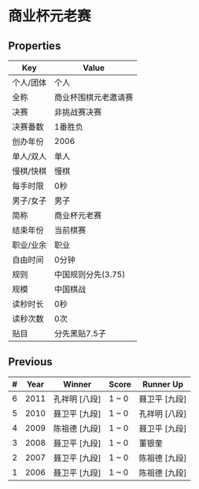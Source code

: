 # 商业杯元老赛

## Properties

| Key | Value |
| --- | ----- |
| 个人/团体 | 个人 |
| 全称 | 商业杯围棋元老邀请赛 |
| 决赛 | 非挑战赛决赛 |
| 决赛番数 | 1番胜负 |
| 创办年份 | 2006 |
| 单人/双人 | 单人 |
| 慢棋/快棋 | 慢棋 |
| 每手时限 | 0秒 |
| 男子/女子 | 男子 |
| 简称 | 商业杯元老赛 |
| 结束年份 | 当前棋赛 |
| 职业/业余 | 职业 |
| 自由时间 | 0分钟 |
| 规则 | 中国规则分先(3.75) |
| 规模 | 中国棋战 |
| 读秒时长 | 0秒 |
| 读秒次数 | 0次 |
| 贴目 | 分先黑贴7.5子 |

## Previous

| # | Year | Winner | Score | Runner Up |
| --- | --- | --- | --- | --- |
| 6 | 2011 | 孔祥明 [八段] | 1 ~ 0 | 聂卫平 [九段] |
| 5 | 2010 | 聂卫平 [九段] | 1 ~ 0 | 孔祥明 [八段] |
| 4 | 2009 | 陈祖德 [九段] | 1 ~ 0 | 聂卫平 [九段] |
| 3 | 2008 | 聂卫平 [九段] | 1 ~ 0 | 董银奎 |
| 2 | 2007 | 聂卫平 [九段] | 1 ~ 0 | 陈祖德 [九段] |
| 1 | 2006 | 聂卫平 [九段] | 1 ~ 0 | 陈祖德 [九段] |

